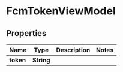 
# FcmTokenViewModel

## Properties
Name | Type | Description | Notes
------------ | ------------- | ------------- | -------------
**token** | **String** |  | 



